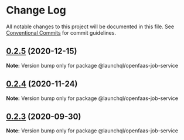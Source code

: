 # Change Log

All notable changes to this project will be documented in this file.
See [Conventional Commits](https://conventionalcommits.org) for commit guidelines.

## [0.2.5](https://github.com/launchql/jobs/compare/@launchql/openfaas-job-service@0.2.4...@launchql/openfaas-job-service@0.2.5) (2020-12-15)

**Note:** Version bump only for package @launchql/openfaas-job-service





## [0.2.4](https://github.com/launchql/jobs/compare/@launchql/openfaas-job-service@0.2.3...@launchql/openfaas-job-service@0.2.4) (2020-11-24)

**Note:** Version bump only for package @launchql/openfaas-job-service





## [0.2.3](https://github.com/launchql/jobs/compare/@launchql/openfaas-job-service@0.2.2...@launchql/openfaas-job-service@0.2.3) (2020-09-30)

**Note:** Version bump only for package @launchql/openfaas-job-service
